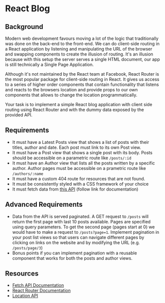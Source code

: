# React Blog

## Background

Modern web development favours moving a lot of the logic that traditionally was done on the back-end to the front-end. We can do client-side routing in a React application by listening and manipulating the URL of the browser and swapping components to create the illusion of routing. It's an illusion because with this setup the server serves a single HTML document, our app is still technically a Single Page Application.

Although it's not maintained by the React team at Facebook, React Router is the most popular package for client-side routing in React. It gives us access to a series of higher order components that contain functionality that listens and reacts to the browsers location and provide props to our own components that allows to change the location programmatically.

Your task is to implement a simple React blog application with client side routing using React Router and with the dummy data exposed by the provided API.

## Requirements

- It must have a Latest Posts view that shows a list of posts with their titles, author and date. Each post must link to its own Post view.
- It must have a Post view that shows a single post with its body. Posts should be accessible on a parametric route like `/posts/:id`
- It must have an Author view that lists all the posts written by a specific author. Author pages must be accessible on a prametric route like `/authors/:name`
- It must have a custom 404 route for resources that are not found.
- It must be consistently styled with a CSS framework of your choice
- It must fetch data from [this API]() (follow link for documentation)

## Advanced Requirements

- Data from the API is served paginated. A GET request to `/posts` will return the first page with last 10 posts available. Pages are specified using query parameters. To get the second page (pages start at 0) we would have to make a request to `/posts?page=1`. Implement pagination in your post list views so that users can navigate different pages by clicking on links on the website and by modifying the URL (e.g. `/posts/page/3`)
- Bonus points if you can implement pagination with a reusable component that works for both the posts and author views.

## Resources

- [Fetch API Documentation](https://developer.mozilla.org/en/docs/Web/API/Fetch_API)
- [React Router Documentation](https://reacttraining.com/react-router/web/guides/quick-start)
- [Location API](https://developer.mozilla.org/en-US/docs/Web/API/Location)
